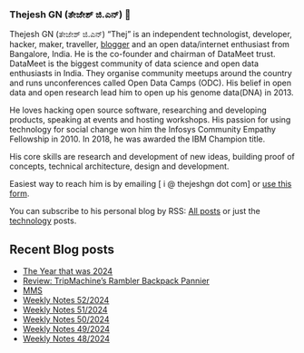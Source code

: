 ### Thejesh GN (ತೇಜೇಶ್ ಜಿ.ಎನ್) 👋

Thejesh GN (ತೇಜೇಶ್ ಜಿ.ಎನ್) “Thej” is an independent technologist, developer, hacker, maker, traveller, [blogger](https://thejeshgn.com/) and an open data/internet enthusiast from Bangalore, India. He is the co-founder and chairman of DataMeet trust. DataMeet is the biggest community of data science and open data enthusiasts in India. They organise community meetups around the country and runs unconferences called Open Data Camps (ODC). His belief in open data and open research lead him to open up his genome data(DNA) in 2013.

He loves hacking open source software, researching and developing products, speaking at events and hosting workshops. His passion for using technology for social change won him the Infosys Community Empathy Fellowship in 2010. In 2018, he was awarded the IBM Champion title.

His core skills are research and development of new ideas, building proof of concepts, technical architecture, design and development.

Easiest way to reach him is by emailing [ i @ thejeshgn dot com] or [use this form](https://thejeshgn.com/contact/).

You can subscribe to his personal blog by RSS: [All posts](https://feeds.thejeshgn.com/thejeshgn) or just the [technology](https://feeds.thejeshgn.com/technology) posts.

## Recent Blog posts
<!-- BLOG-POST-LIST:START -->
- [The Year that was 2024](https://thejeshgn.com/2024/12/31/the-year-that-was-2024/)
- [Review: TripMachine’s Rambler Backpack Pannier](https://thejeshgn.com/2024/12/30/review-tripmachines-rambler-backpack-pannier/)
- [MMS](https://thejeshgn.com/2024/12/29/mms/)
- [Weekly Notes 52/2024](https://thejeshgn.com/2024/12/27/weekly-notes-52-2024/)
- [Weekly Notes 51/2024](https://thejeshgn.com/2024/12/20/weekly-notes-51-2024/)
- [Weekly Notes 50/2024](https://thejeshgn.com/2024/12/13/weekly-notes-50-2024/)
- [Weekly Notes 49/2024](https://thejeshgn.com/2024/12/06/weekly-notes-49-2024/)
- [Weekly Notes 48/2024](https://thejeshgn.com/2024/11/29/weekly-notes-48-2024/)
<!-- BLOG-POST-LIST:END -->
